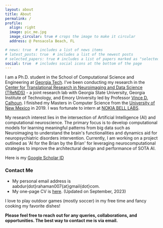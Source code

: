 ```yaml
---
layout: about
title: About
permalink: /
profile:
  align: right
  image: pic_me.jpg
  image_circular: true # crops the image to make it circular
  address: @ Pensacola Beach, FL 

# news: true  # includes a list of news items
# latest_posts: true  # includes a list of the newest posts
# selected_papers: true # includes a list of papers marked as "selected={true}"
social: true  # includes social icons at the bottom of the page
---
```


I am a Ph.D. student in the School of Computational Science and Engineering at [Georgia Tech](https://cse.gatech.edu/). I've been conducting my research in the [Center for Translational Research in Neuroimaging and Data Science (TReNDS)](https://trendscenter.org/) - a joint research lab with Georgia State University, Georgia Institute of Technology, and Emory University led
by Professor [Vince D. Calhoun](https://trendscenter.org/vince-calhoun/). I finished my Masters in Computer Science from the [University of New Mexico](https://www.unm.edu/) in 2019. I was fortunate to intern at [NOKIA BELL LABS](https://www.bell-labs.com/).    

My research interest lies in the intersection of Artificial Intelligence (AI) and computational neuroscience. The primary focus is to develop computational models for learning meaningful patterns from big data such as Neuroimaging to understand the brain's functionalities and dynamics aid for neuropsychiatric disorders intervention. Currently, I am working on a project outlined as 'AI for the Brian by the Brian' for leveraging neurocomputational strategies to improve the architectural design and performance of SOTA AI.

Here is my [Google Scholar ID](https://scholar.google.com/citations?user=fiosWPwAAAAJ&hl=en)


### Contact Me

* My personal email address is aabdur{dot}rahaman007{at}gmail{dot}com.
* My one-page CV is [here](Md_Abdur_Rahaman_full.pdf). (Updated on September, 2023)

I love to play outdoor games (mostly soccer) in my free time and fancy cooking my favorite dishes!
 
**Please feel free to reach out for any queries, collaborations, and opportunities. The best way to contact me is via email.** 
